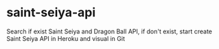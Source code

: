# saint-seiya-api
Search if exist Saint Seiya and Dragon Ball API, if don't exist, start create Saint Seiya API in Heroku and visual in Git
